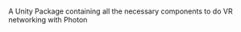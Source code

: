 # [](Visuals/SmallerText.png)
A Unity Package containing all the necessary components to do VR networking with Photon
